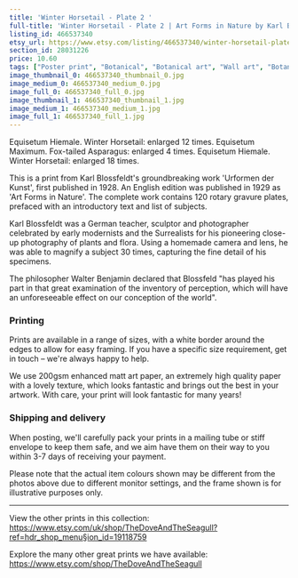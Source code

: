 ```yaml
---
title: 'Winter Horsetail - Plate 2 '
full-title: 'Winter Horsetail - Plate 2 | Art Forms in Nature by Karl Blossfeldt | Botanical print, wall art, room decor, black & white, sepia, vintage'
listing_id: 466537340
etsy_url: https://www.etsy.com/listing/466537340/winter-horsetail-plate-2-art-forms-in?utm_source=site&utm_medium=api&utm_campaign=api
section_id: 28031226
price: 10.60
tags: ["Poster print", "Botanical", "Botanical art", "Wall art", "Botanical poster", "Photograph", "Vintage", "Black and white", "Sepia", "Minimal", "Fern", "High quality print", "Urformen der Kunst"]
image_thumbnail_0: 466537340_thumbnail_0.jpg
image_medium_0: 466537340_medium_0.jpg
image_full_0: 466537340_full_0.jpg
image_thumbnail_1: 466537340_thumbnail_1.jpg
image_medium_1: 466537340_medium_1.jpg
image_full_1: 466537340_full_1.jpg
---
```

Equisetum Hiemale. Winter Horsetail: enlarged 12 times.
Equisetum Maximum. Fox-tailed Asparagus: enlarged 4 times.
Equisetum Hiemale. Winter Horsetail: enlarged 18 times.

This is a print from Karl Blossfeldt&#39;s groundbreaking work &#39;Urformen der Kunst&#39;, first published in 1928. An English edition was published in 1929 as &#39;Art Forms in Nature&#39;. The complete work contains 120 rotary gravure plates, prefaced with an introductory text and list of subjects.

Karl Blossfeldt was a German teacher, sculptor and photographer celebrated by early modernists and the Surrealists for his pioneering close-up photography of plants and flora. Using a homemade camera and lens, he was able to magnify a subject 30 times, capturing the fine detail of his specimens.

The philosopher Walter Benjamin declared that Blossfeld &quot;has played his part in that great examination of the inventory of perception, which will have an unforeseeable effect on our conception of the world&quot;. 

### Printing

Prints are available in a range of sizes, with a white border around the edges to allow for easy framing. If you have a specific size requirement, get in touch – we&#39;re always happy to help.

We use 200gsm enhanced matt art paper, an extremely high quality paper with a lovely texture, which looks fantastic and brings out the best in your artwork. With care, your print will look fantastic for many years!

### Shipping and delivery

When posting, we&#39;ll carefully pack your prints in a mailing tube or stiff envelope to keep them safe, and we aim have them on their way to you within 3-7 days of receiving your payment.

Please note that the actual item colours shown may be different from the photos above due to different monitor settings, and the frame shown is for illustrative purposes only.

---

View the other prints in this collection: https://www.etsy.com/uk/shop/TheDoveAndTheSeagull?ref=hdr_shop_menu§ion_id=19118759

Explore the many other great prints we have available: https://www.etsy.com/shop/TheDoveAndTheSeagull
